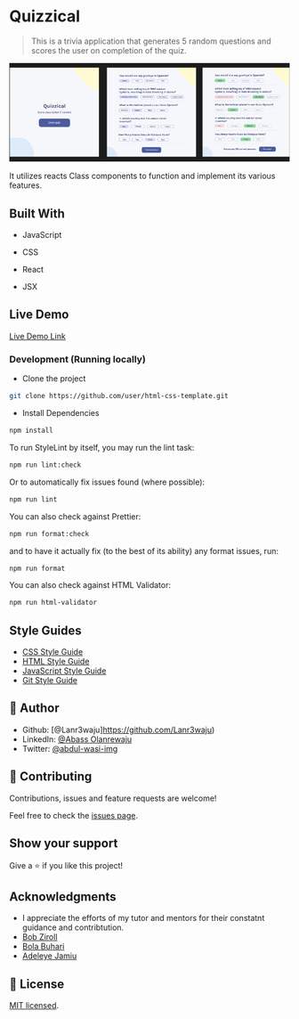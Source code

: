 # Quizzical

> This is a trivia application that generates 5 random questions and scores the user on completion of the quiz.

![screenshot](./src/images/preview.png)

It utilizes reacts Class components to function and implement its various features.

## Built With

- JavaScript

- CSS

- React
- JSX

## Live Demo

[Live Demo Link](https:///)

### Development (Running locally)

- Clone the project

```bash
git clone https://github.com/user/html-css-template.git

```

- Install Dependencies

```bash
npm install
```

To run StyleLint by itself, you may run the lint task:

```bash
npm run lint:check
```

Or to automatically fix issues found (where possible):

```bash
npm run lint
```

You can also check against Prettier:

```bash
npm run format:check
```

and to have it actually fix (to the best of its ability) any format issues, run:

```bash
npm run format
```

You can also check against HTML Validator:

```bash
npm run html-validator
```

## Style Guides

- [CSS Style Guide](http://udacity.github.io/frontend-nanodegree-styleguide/css.html)
- [HTML Style Guide](http://udacity.github.io/frontend-nanodegree-styleguide/index.html)
- [JavaScript Style Guide](http://udacity.github.io/frontend-nanodegree-styleguide/javascript.html)
- [Git Style Guide](https://udacity.github.io/git-styleguide/)

## 👤 Author

- Github: [@Lanr3waju]<https://github.com/Lanr3waju>)
- LinkedIn: [@Abass Olanrewaju](https://www.linkedin.com/in/lanr3waju/)
- Twitter: [@abdul-wasi-img](https://twitter.com/abdul_wasi_img)

## 🤝 Contributing

Contributions, issues and feature requests are welcome!

Feel free to check the [issues page](../../issues).

## Show your support

Give a ⭐️ if you like this project!

## Acknowledgments

- I appreciate the efforts of my tutor and mentors for their constatnt guidance and contribtution.
- [Bob Ziroll](http://linkedin.com/in/bobziroll)
- [Bola Buhari](http://github.com/bolah2009)
- [Adeleye Jamiu](https://github.com/adejam)

## 📝 License

[MIT licensed](./LICENSE).
